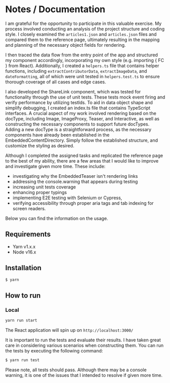 # Notes / Documentation
I am grateful for the opportunity to participate in this valuable exercise. My process involved conducting an analysis of the project structure and coding style. 
I closely examined the `articles1.json` and `articles.json` files and compared them to the reference page, ultimately resulting in the mapping and planning of the necessary object fields for rendering.

I then traced the data flow from the entry point of the app and structured my component accordingly, incorporating my own style (e.g. importing { FC } from React). 
Additionally, I created a `helpers.ts` file that contains helper functions, including `extractContributorData`, `extractImageData`, and `dateFormatting`, 
all of which were unit tested in `helpers.test.ts` to ensure thorough coverage of all cases and edge cases.

I also developed the ShareLink component, which was tested for functionality through the use of unit tests. These tests mock event firing and verify performance by utilizing testIds.
To aid in data object shape and simplify debugging, I created an index.ts file that contains TypeScript interfaces.
A crucial aspect of my work involved rendering based on the docType, including Image, ImageProxy, Teaser, and Interactive, as well as constructing the necessary components to support future docTypes.
Adding a new docType is a straightforward process, as the necessary components have already been established in the EmbeddedContentDirectory. Simply follow the established structure, and customize the styling as desired.

Although I completed the assigned tasks and replicated the reference page to the best of my ability, there are a few areas that I would like to improve and investigate given more time. 
These include: 
- investigating why the EmbeddedTeaser isn't rendering links
- addressing the console.warning that appears during testing
- increasing unit tests coverage
- enhancing proper typings
- implementing E2E testing with Selenium or Cypress, 
- verifying accessibility through proper aria tags and tab indexing for screen readers.

Below you can find the information on the usage.

## Requirements
- Yarn v1.x.x
- Node v16.x

## Installation
```bash
$ yarn
```

## How to run
### Local
```bash
yarn run start
```

The React application will spin up on `http://localhost:3000/`


It is important to run the tests and evaluate their results. I have taken great care in considering various scenarios when constructing them.
You can run the tests by executing the following command:

```bash
$ yarn run test
```

Please note, all tests should pass. Although there may be a console warning, it is one of the issues that I intended to resolve if given more time.




